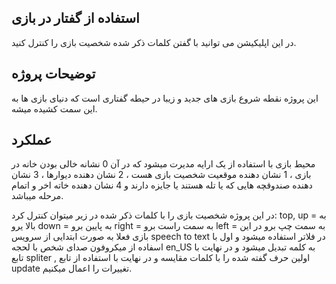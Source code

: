 ## استفاده از گفتار در بازی

در این اپلیکیشن می توانید با گفتن کلمات ذکر شده شخصیت بازی را کنترل کنید.

## توضیحات پروژه

این پروژه نقطه شروع بازی های جدید و زیبا در حیطه گفتاری است که دنیای بازی ها به این سمت کشیده میشه.

## عملکرد

محیط بازی با استفاده از یک ارایه مدیرت میشود که در آن 0 نشانه خالی بودن خانه در بازی ، 1 نشان دهنده موقعیت شخصیت بازی هست ، 2 نشان دهنده دیوارها ، 3 نشان دهنده صندوقچه هایی که یا تله هستند یا جایزه دارند و 4 نشان دهنده خاته اخر و اتمام مرحله میباشد. 

در این پروژه شخصیت بازی را با کلمات ذکر شده در زیر میتوان کنترل کرد:
top, up = به بالا یرو
down =  به پایین برو
right = به سمت راست برو
left = به سمت چپ برو
در این بازی فعلا به صورت ابتدایی از سرویس speech to text در فلاتر استفاده میشود و اول با اسفاده از میکروفون صدای شخص با لحجه en_US به کلمه تبدیل میشود و در نهایت با تابع spliter , اولین حرف گفته شده را با کلمات مقایسه و در نهایت با استفاده از تابع update تغییرات را اعمال میکنیم.
